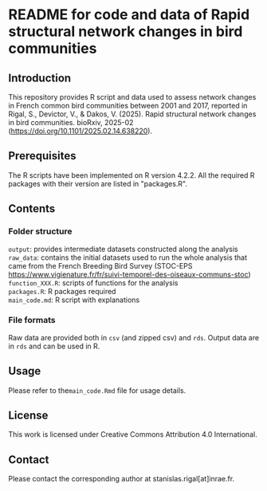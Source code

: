 # README for code and data of Rapid structural network changes in bird communities

## Introduction

This repository provides R script and data used to assess network changes in French common bird communities between 2001 and 2017, reported in Rigal, S., Devictor, V., & Dakos, V. (2025). Rapid structural network changes in bird communities. bioRxiv, 2025-02 (https://doi.org/10.1101/2025.02.14.638220).

## Prerequisites

The R scripts have been implemented on R version 4.2.2. All the required R packages with their version are listed in "packages.R".

## Contents 

### Folder structure

`output`: provides intermediate datasets constructed along the analysis  
`raw_data`: contains the initial datasets used to run the whole analysis that came from the French Breeding Bird Survey (STOC-EPS https://www.vigienature.fr/fr/suivi-temporel-des-oiseaux-communs-stoc)  
`function_XXX.R`: scripts of functions for the analysis  
`packages.R`: R packages required  
`main_code.md`: R script with explanations

### File formats 

Raw data are provided both in `csv` (and zipped csv) and `rds`. Output data are in `rds` and can be used in R.

## Usage

Please refer to the`main_code.Rmd` file for usage details.

## License

This work is licensed under Creative Commons Attribution 4.0 International.

## Contact 

Please contact the corresponding author at stanislas.rigal[at]inrae.fr.